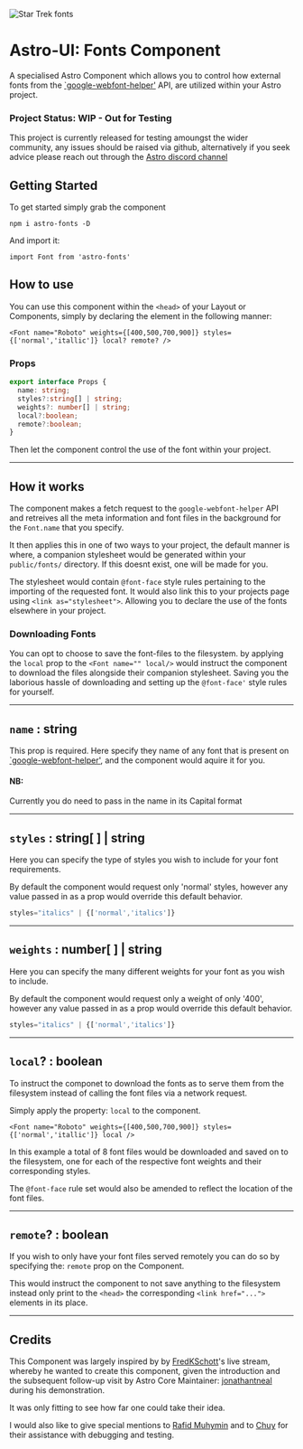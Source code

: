 ![Star Trek fonts](https://see.fontimg.com/api/renderfont4/EK6e/eyJyIjoiZnMiLCJoIjozNSwidyI6MTAwMCwiZnMiOjM1LCJmZ2MiOiIjNUQxOEQ5IiwiYmdjIjoiI0ZGRkZGRiIsInQiOjF9/QXN0cm8tdWkgRm9udHM/startrekfuture.png)

# Astro-UI: Fonts Component

A specialised Astro Component which allows you to control how external fonts from the [`google-webfont-helper'](https://google-webfonts-helper.herokuapp.com/) API, are utilized within your Astro project.

### Project Status: WIP - Out for Testing

This project is currently released for testing amoungst the wider community, any issues should be raised via github, alternatively if you seek advice please reach out through the [Astro discord channel](https://astro.build/chat)

## Getting Started

To get started simply grab the component

```astro
npm i astro-fonts -D
```

And import it:

```astro
import Font from 'astro-fonts'
```

## How to use

You can use this component within the `<head>` of your Layout or Components, simply by declaring the element in the following manner:

```astro
<Font name="Roboto" weights={[400,500,700,900]} styles={['normal','itallic']} local? remote? />
```

### Props

```ts
export interface Props {
  name: string;
  styles?:string[] | string;
  weights?: number[] | string;
  local?:boolean;
  remote?:boolean;
}
```

Then let the component control the use of the font within your project.

-----

## How it works

The component makes a fetch request to the `google-webfont-helper` API and retreives all the meta information and font files in the background for the `Font.name` that you specify.

It then applies this in one of two ways to your project, the default manner is where, a companion stylesheet would be generated within your `public/fonts/` directory. If this doesnt exist, one will be made for you.

The stylesheet would contain `@font-face` style rules pertaining to the importing of the requested font. It would also link this to your projects page using `<link as="stylesheet">`. Allowing you to declare the use of the fonts elsewhere in your project.

### Downloading Fonts

You can opt to choose to save the font-files to the filesystem. by applying the `local` prop to the `<Font name="" local/>` would instruct the component to download the files alongside their companion stylesheet. Saving you the laborious hassle of downloading and setting up the `@font-face'` style rules for yourself. 

-----

## `name` : string

This prop is required. Here specify they name of any font that is present on [`google-webfont-helper'](https://google-webfonts-helper.herokuapp.com/), and the component would aquire it for you.

#### NB:

Currently you do need to pass in the name in its Capital format

-----

## `styles` : string[  ] | string

Here you can specify the type of styles you wish to include for your font requirements.

By default the component would request only 'normal' styles, however any value passed in as a prop would override this default behavior.

```jsx
styles="italics" | {['normal','italics']}
```

-----

## `weights` : number[  ] | string

Here you can specify the many different weights for your font as you wish to include.

By default the component would request only a weight of only '400', however any value passed in as a prop would override this default behavior.

```jsx
styles="italics" | {['normal','italics']}
```

-----

## `local`? : boolean

To instruct the componet to download the fonts as to serve them from the filesystem instead of calling the font files via a network request.

Simply apply the property: `local` to the component.

```astro
<Font name="Roboto" weights={[400,500,700,900]} styles={['normal','itallic']} local />
```

In this example a total of 8 font files would be downloaded and saved on to the filesystem, one for each of the respective font weights and their corresponding styles.

The `@font-face` rule set would also be amended to reflect the location of the font files.

-----

## `remote`? : boolean

If you wish to only have your font files served remotely you can do so by specifying the: `remote` prop on the Component.

This would instruct the component to not save anything to the filesystem instead only print to the `<head>` the corresponding `<link href="...">` elements in its place.

-----

## Credits

This Component was largely inspired by by [FredKSchott](https://github.com/FredKSchott)'s live stream, whereby he wanted to create this component, given the introduction and the subsequent follow-up visit by Astro Core Maintainer: [jonathantneal](https://github.com/jonathantneal) during his demonstration.

It was only fitting to see how far one could take their idea.

I would also like to give special mentions to [Rafid Muhymin](https://github.com/RafidMuhymin) and to [Chuy](https://github.com/jgil-r) for their assistance with debugging and testing.
